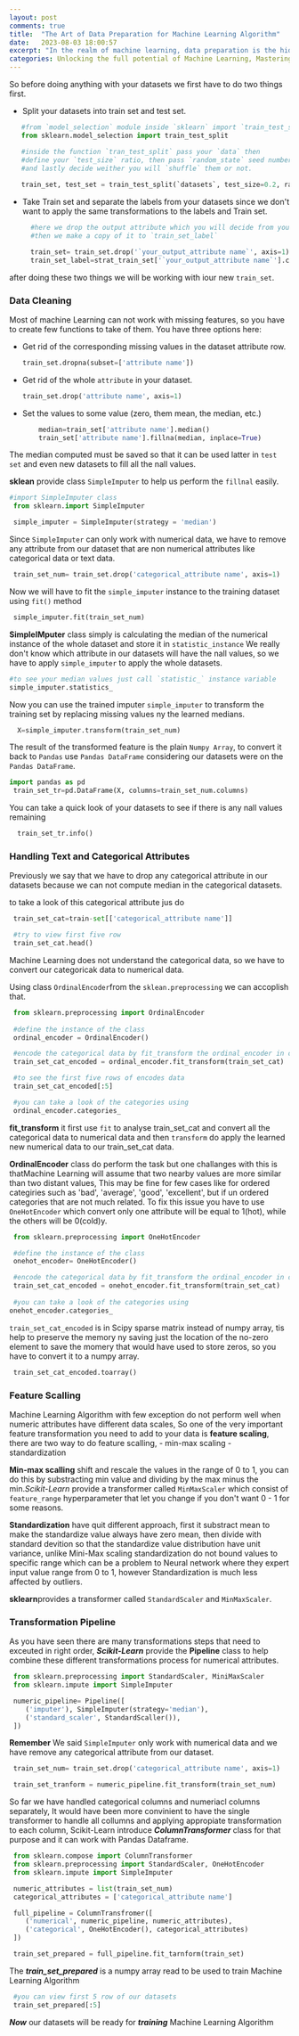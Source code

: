 ```yaml
---
layout: post
comments: true
title:  "The Art of Data Preparation for Machine Learning Algorithm"
date:   2023-08-03 18:00:57
excerpt: "In the realm of machine learning, data preparation is the hidden key that unlocks the true potential of algorithms. Just as a sculptor carefully shapes and refines raw materials to create a masterpiece, data preparation involves transforming and refining raw data into a well-structured, clean, and meaningful format. This crucial step sets the foundation for accurate and effective machine learning models, determining the very essence of success in any data-driven endeavor. In this blog post, we embark on an enlightening journey through the art of preparing data for machine learning algorithms, unraveling the techniques and best practices that empower us to unleash the full power of artificial intelligence."
categories: Unlocking the full potential of Machine Learning, Mastering the Art of Data Preparation
---
```


So before doing anything with your datasets we first have to do two things first.
- Split your datasets into train set and test set.

 ```python
    #from `model_selection` module inside `sklearn` import `train_test_split` function
    from sklearn.model_selection import train_test_split

    #inside the function `tran_test_split` pass your `data` then
    #define your `test_size` ratio, then pass `random_state` seed number
    #and lastly decide weither you will `shuffle` them or not.
    
    train_set, test_set = train_test_split(`datasets`, test_size=0.2, random_state=42, shuffle=True)
  ```

- Take Train set and separate the labels from your datasets since we don't want to apply the same transformations to the labels and Train set.

  ```Python
    #here we drop the output attribute which you will decide from your datasets
    #then we make a copy of it to `train_set_label`

    train_set= train_set.drop('`your_output_attribute name`', axis=1)
    train_set_label=strat_train_set['`your_output_attribute name`'].copy()
  ```

after doing these two things we will be working with iour new `train_set`.

### Data Cleaning
Most of machine Learning can not work with missing features, so you have to create few functions to take of them. You have three options here:
 - Get rid of the corresponding missing values in the dataset attribute row.
       
    ```Python
    train_set.dropna(subset=['attribute name'])
    ``` 
 - Get rid of the whole `attribute` in your dataset.

    ```Python
    train_set.drop('attribute name', axis=1)
    ```
 - Set the values to some value (zero, them mean, the median, etc.)

    ```Python
        median=train_set['attribute name'].median()
        train_set['attribute name'].fillna(median, inplace=True)
    ```

The median computed must be saved so that it can be used latter in `test set` and even new datasets to fill all the nall values.

**sklean** provide class `SimpleImputer` to help us perform the `fillnal` easily.

```python
#import SimpleImputer class
 from sklearn.import SimpleImputer

 simple_imputer = SimpleImputer(strategy = 'median')

```
Since `SimpleImputer` can only work with numerical data, we have to remove any attribute from our dataset that are non numerical attributes like categorical data or text data.

```python
 train_set_num= train_set.drop('categorical_attribute name', axis=1)
```

Now we will have to fit the `simple_imputer` instance to the training dataset using `fit()` method

```python
 simple_imputer.fit(train_set_num)
```
**SimpleIMputer** class simply is calculating the median of the numerical instance of the whole dataset and store it in `statistic_instance`
We really don't know which attribute in our datasets will have the nall values, so we have to apply `simple_imputer` to apply the whole datasets.

```python
#to see your median values just call `statistic_` instance variable
simple_imputer.statistics_
```
Now you can use the trained imputer `simple_imputer` to transform the training set by replacing missing values ny the learned medians.

```python
  X=simple_imputer.transform(train_set_num)
```

The result of the transformed feature is the plain `Numpy Array`, to convert it back to `Pandas` use `Pandas DataFrame` considering our datasets were on the `Pandas DataFrame`.

```python
import pandas as pd
 train_set_tr=pd.DataFrame(X, columns=train_set_num.columns)
```

You can take a quick look of your datasets to see if there is any nall values remaining

```python
  train_set_tr.info()
```

### Handling Text and Categorical Attributes
Previously we say that we have to drop any categorical attribute in our datasets because we can not compute median in the categorical datasets.

to take a look of this categorical attribute jus do
```python
 train_set_cat=train-set[['categorical_attribute name']]

 #try to view first five row
 train_set_cat.head()
```

Machine Learning does not understand the categorical data, so we have to convert our categoricak data to numerical data.

Using class `OrdinalEncoder`from the `sklean.preprocessing` we can accoplish that.
```python
 from sklearn.preprocessing import OrdinalEncoder
 
 #define the instance of the class 
 ordinal_encoder = OrdinalEncoder()

 #encode the categorical data by fit_transform the ordinal_encoder in our train_set_cat data
 train_set_cat_encoded = ordinal_encoder.fit_transform(train_set_cat)

 #to see the first five rows of encodes data
 train_set_cat_encoded[:5]

 #you can take a look of the categories using
 ordinal_encoder.categories_
```

**fit_transform** it first use `fit` to analyse train_set_cat and convert all the categorical data to numerical data and then `transform` do apply the learned new numerical data to our train_set_cat data.

**OrdinalEncoder** class do perform the task but one challanges with this is thatMachine Learning will assume that two nearby values are more similar than two distant values, This may be fine for few cases like for ordered categiries such as 'bad', 'average', 'good', 'excellent', but if un ordered categories that are not much related. To fix this issue you have to use `OneHotEncoder` which convert only one attribute will be equal to 1(hot), while the others will be 0(cold)y.

```python
 from sklearn.preprocessing import OneHotEncoder

 #define the instance of the class
 onehot_encoder= OneHotEncoder()

 #encode the categorical data by fit_transform the ordinal_encoder in our train_set_cat data
 train_set_cat_encoded = onehot_encoder.fit_transform(train_set_cat)
 
 #you can take a look of the categories using
onehot_encoder.categories_
```
`train_set_cat_encoded` is in Scipy sparse matrix instead of numpy array, tis help to preserve the memory ny saving just the location of the no-zero element to save the momery that would have used to store zeros, so you have to convert it to a numpy array.

```python 
 train_set_cat_encoded.toarray()
```

### Feature Scalling
Machine Learning Algorithm with few exception do not perform well when numeric attributes have different data scales, So one of the very important feature transformation you need to add to your data is **feature scaling**, there are two way to do feature scalling,
    - min-max scaling
    - standardization

**Min-max scalling** shift and rescale the values in the range of 0 to 1, you can do this by substracting min value and dividing by the max minus the min.*Scikit-Learn* provide a transformer called `MinMaxScaler` which consist of `feature_range` hyperparameter that let you change if you don't want 0 - 1 for some reasons.

**Standardization** have quit different approach, first it substract mean to make the standardize value always have zero mean, then divide with standard devition so that the standardize value distribution have unit variance, unlike Mini-Max scaling standardization do not bound values to specific range which can be a problem to Neural network where they expert input value range from 0 to 1, however Standardization is much less affected by outliers.

**sklearn**provides a transformer called `StandardScaler` and `MinMaxScaler`.

### Transformation Pipeline

As you have seen there are many transformations steps that need to exceuted in right order, ***Scikit-Learn*** provide the **Pipeline** class to help combine these different transformations process for numerical attributes.

```python
 from sklearn.preprocessing import StandardScaler, MiniMaxScaler
 from sklearn.impute import SimpleImputer

 numeric_pipeline= Pipeline([
    ('imputer'), SimpleImputer(strategy='median'),
    ('standard_scaler', StandardScaller()),
 ])
```
**Remember** We said `SimpleImputer` only work with numerical data and we have remove any categorical attribute from our dataset.

```python
 train_set_num= train_set.drop('categorical_attribute name', axis=1)

 train_set_tranform = numeric_pipeline.fit_transform(train_set_num)
```

So far we have handled categorical columns and numeriacl columns separately, It would have been more convinient to have the single transformer to handle all collumns and applying appropiate transformation to each column, Scikit-Learn introduce ***ColumnTransformer*** class for that purpose and it can work with Pandas Dataframe.
```python
 from sklearn.compose import ColumnTransformer
 from sklearn.preprocessing import StandardScaler, OneHotEncoder
 from sklearn.impute import SimpleImputer 

 numeric_attributes = list(train_set_num)
 categorical_attributes = ['categorical_attribute name']

 full_pipeline = ColumnTransfromer([
    ('numerical', numeric_pipeline, numeric_attributes),
    ('categorical', OneHotEncoder(), categorical_attributes)
 ])

 train_set_prepared = full_pipeline.fit_tarnform(train_set)
```

The ***train_set_prepared*** is a numpy array read to be used to train Machine Learning Algorithm

```python
 #you can view first 5 row of our datasets
 train_set_prepared[:5]
```

***Now*** our datasets will be ready for ***training*** Machine Learning Algorithm